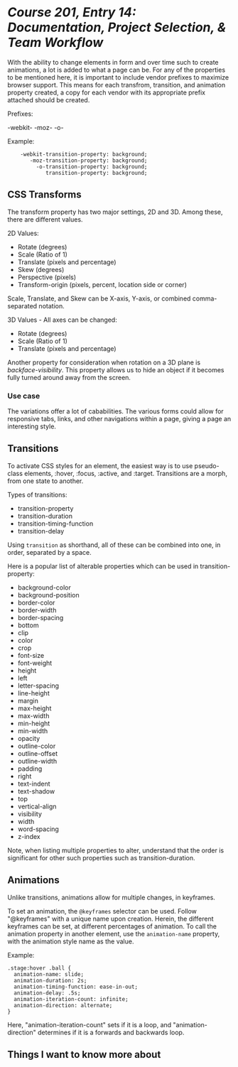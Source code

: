# *Course 201, Entry 14: Documentation, Project Selection, & Team Workflow*

With the ability to change elements in form and over time such to create animations, a lot is added to what a page can be. For any of the properties to be mentioned here, it is important to include vendor prefixes to maximize browser support. This means for each transfrom, transition, and animation property created, a copy for each vendor with its appropriate prefix attached should be created.

Prefixes:

-webkit-
-moz-
-o-

Example:

```
    -webkit-transition-property: background;
       -moz-transition-property: background;
         -o-transition-property: background;
            transition-property: background;
```

## CSS Transforms

The transform property has two major settings, 2D and 3D. Among these, there are different values.

2D Values:

+ Rotate (degrees)
+ Scale (Ratio of 1)
+ Translate (pixels and percentage)
+ Skew (degrees)
+ Perspective (pixels)
+ Transform-origin (pixels, percent, location side or corner)

Scale, Translate, and Skew can be X-axis, Y-axis, or combined comma-separated notation.

3D Values - All axes can be changed:

+ Rotate (degrees)
+ Scale (Ratio of 1)
+ Translate (pixels and percentage)

Another property for consideration when rotation on a 3D plane is *backface-visibility*. This property allows us to hide an object if it becomes fully turned around away from the screen.

### Use case

The variations offer a lot of cababilities. The various forms could allow for responsive tabs, links, and other navigations within a page, giving a page an interesting style.

## Transitions

To activate CSS styles for an element, the easiest way is to use pseudo-class elements, :hover, :focus, :active, and :target. Transitions are a morph, from one state to another.

Types of transitions:

+ transition-property
+ transition-duration
+ transition-timing-function
+ transition-delay

Using `transition` as shorthand, all of these can be combined into one, in order, separated by a space.

Here is a popular list of alterable properties which can be used in transition-property:

+ background-color
+ background-position
+ border-color
+ border-width
+ border-spacing
+ bottom
+ clip
+ color
+ crop
+ font-size
+ font-weight
+ height
+ left
+ letter-spacing
+ line-height
+ margin
+ max-height
+ max-width
+ min-height
+ min-width
+ opacity
+ outline-color
+ outline-offset
+ outline-width
+ padding
+ right
+ text-indent
+ text-shadow
+ top
+ vertical-align
+ visibility
+ width
+ word-spacing
+ z-index

Note, when listing multiple properties to alter, understand that the order is significant for other such properties such as transition-duration.

## Animations

Unlike transitions, animations allow for multiple changes, in keyframes.

To set an animation, the `@keyframes` selector can be used. Follow "@keyframes" with a unique name upon creation. Herein, the different keyframes can be set, at different percentages of animation. To call the animation property in another element, use the `animation-name` property, with the animation style name as the value.

Example:

```
.stage:hover .ball {
  animation-name: slide;
  animation-duration: 2s;
  animation-timing-function: ease-in-out;
  animation-delay: .5s;
  animation-iteration-count: infinite;
  animation-direction: alternate;
}
```

Here, "animation-iteration-count" sets if it is a loop, and "animation-direction" determines if it is a forwards and backwards loop.



## Things I want to know more about
